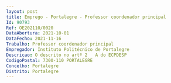 ```yaml
--- 
layout: post
title: Emprego - Portalegre - Professor coordenador principal
Id: 90793
Ref: OE202110/0020
DataAbertura: 2021-10-01
DataFecho: 2021-11-16
Trabalho: Professor coordenador principal
Empregador: Instituto Politécnico de Portalegre
Descricao: O descrito no artº 2   A do ECPDESP
CodigoPostal: 7300-110 PORTALEGRE
Concelho: Portalegre
Distrito: Portalegre
--- 
```

